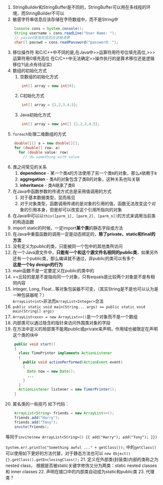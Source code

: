 1. StringBuilder和StringBuffer是不同的，StringBuffer可以用在多线程的环境，而StringBuilder不可以
2. 敏感字符串信息应该存储在字符数组中，而不是String中
  ```java
      Console cons = System.console();
      String username = cons.readLine("User Name: ");
      // passwd使用完成后应该被清零
      char[] passwd = cons.readPassword("password: ");
  ```
  
3. 移位操作符
  和C/C++中不同的是,在Java中>>运算符用符号位填充高位,>>>运算符用0填充高位
  在C/C++中无法确定>>操作执行的是算术移位还是逻辑移位?(此点有待证实)
4. 数组的初始化方式
    1. 空数组的初始化方式
    ```java
        int[] array = new int[0];
    ```
    2. C初始化方式
    ```c
        int[] array = {1,2,3,4,5};
    ```
    3. Java初始化方式
    ```java
        int[] array = new int[] {1,2,3,4,5};
    ```
5. `foreach`处理二维数组的方式
  ```java
      double[][] a = new double[][];
      for (double[] row: a)
        for (double value: row)
          // do something with value
  ```
  
6. 类之间常见的关系
    1. **dependence** - 某一个类`A`的方法使用了另一个类`B`的对象，那么`A`依赖于`B`
    2. **aggregation** - 类A的对象包含了类B的对象，这种关系也叫关联
    3. **inheritance** - 类A继承了类B
7. 在Java中函数参数的传递方式总是采用值调用的方式
    1. 对于基本数据类型，显而易见
    2. 对于对象类型，函数调用传递的是对象的引用的值，函数无法改变这个对象的引用本身，但是却可以改变这个引用所指向的对象
8. 在Java中可以以`this([parm_1], [parm_2], [parm_n])`的方式来调用当前类的构造函数
9. import static的时候，一定import**某个类**的静态字段或方法
10. 在Java中重载函数的调用一定是动态绑定的，**除了private、static和final的方法**
11. 没有定义为public的类，只能被同一个包中的其他类所访问
12. 在一个Java源文件中，**只能有一个和这个源文件名相同的public类**，如果另外还有一个public类，那么编译就不通过，非public的类可以有多个  
**这是一个by design的行为**
13. main函数不是一定要定义在public的类中的
14. ==比较的是是不是指向同一个对象，只有equals是比较两个对象是不是有相同内容
15. Integer, Long, Float...等对象包装器不可变，（其实String是不是也可以认为是一种包装器呢？）  
  `ArrayList<int>`非法而`ArrayList<Integer>`合法
16. `public static void main(String... args) == public static void main(String[] args)`
17. `ArrayList<xxx> = new ArrayList<>()`是一个对象而不是一个数组
18. 内部类可以通过隐含的指针来访问外围类对象的字段
19. 在方法中定义的局部类不能用public或private来声明，作用域也被限定在声明这个类的块中
  ```java
      public void start()
      {
        class TimePrinter implements ActionListener
        {
          public void actionPerformed(ActionEvent event)
          {
            Date now = new Date();
            ...
          }
        }
        ActionListener listener = new TimerPrinter();
      }
  ```
  
20. 匿名类的一些技巧
  如下代码：
  ```java
      ArrayList<String> friends = new ArrayList<>();
      friends.add("Harry");
      friends.add("Tony");
      invite(friends);
  ```
  等同于`invite(new ArrayList<String>() {{ add("Harry"); add("Tony"); }})`

  `System.err.println("Something awful ..." + getClass());`
  中的`getClass()`可以使用如下更好的方法代替，对于静态方法也可以
  `new Object(){}.getClass().getEnclosingClass();`
21. 定义在外部类(封装类)内部的类称之为nested class，
  根据是否被static关键字修饰又分为两类：static nested classes 和 inner classes
22. 声明在接口中的内部类自动成为static和public类
23. 代理类？
